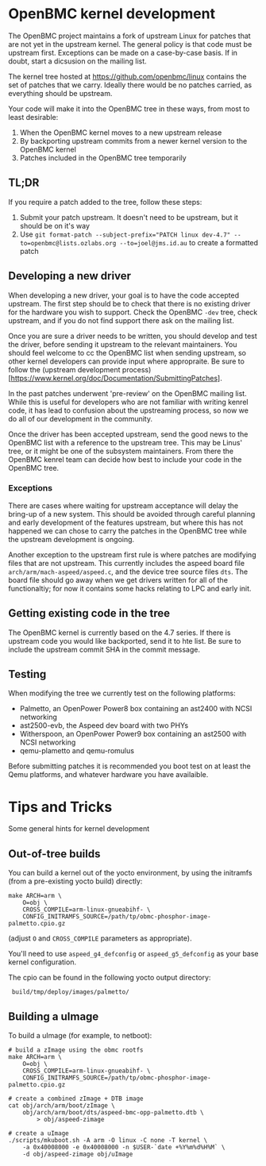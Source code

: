 # OpenBMC kernel development

The OpenBMC project maintains a fork of upstream Linux for patches that are not yet in the upstream kernel. The general policy is that code must be upstream first. Exceptions can be made on a case-by-case basis. If in doubt, start a dicsusion on the mailing list.

The kernel tree hosted at https://github.com/openbmc/linux contains the set of patches that we carry. Ideally there would be no patches carried, as everything should be upstream.

Your code will make it into the OpenBMC tree in these ways, from most to least desirable:

1. When the OpenBMC kernel moves to a new upstream release
2. By backporting upstream commits from a newer kernel version to the OpenBMC kernel
3. Patches included in the OpenBMC tree temporarily

## TL;DR

If you require a patch added to the tree, follow these steps:

1. Submit your patch upstream. It doesn't need to be upstream, but it should be on it's way
2. Use ```git format-patch --subject-prefix="PATCH linux dev-4.7" --to=openbmc@lists.ozlabs.org --to=joel@jms.id.au``` to create a formatted patch

## Developing a new driver

When developing a new driver, your goal is to have the code accepted upstream. The first step should be to check that there is no existing driver for the hardware you wish to support. Check the OpenBMC `-dev` tree, check upstream, and if you do not find support there ask on the mailing list.

Once you are sure a driver needs to be written, you should develop and test the driver, before sending it upstream to the relevant maintainers. You should feel welcome to cc the OpenBMC list when sending upstream, so other kernel developers can provide input where appropraite. Be sure to follow the (upstream development process)[https://www.kernel.org/doc/Documentation/SubmittingPatches].

In the past patches underwent 'pre-review' on the OpenBMC mailing list. While this is useful for developers who are not familiar with writing kenrel code, it has lead to confusion about the upstreaming process, so now we do all of our development in the community.

Once the driver has been accepted upstream, send the good news to the OpenBMC list with a reference to the upstream tree. This may be Linus' tree, or it might be one of the subsystem maintainers. From there the OpenBMC kenrel team can decide how best to include your code in the OpenBMC tree.

### Exceptions

There are cases where waiting for upstream acceptance will delay the bring-up of a new system. This should be avoided through careful planning and early development of the features upstream, but where this has not happened we can chose to carry the patches in the OpenBMC tree while the upstream development is ongoing.

Another exception to the upstream first rule is where patches are modifying files that are not upstream. This currently includes the aspeed board file `arch/arm/mach-aspeed/aspeed.c`, and the device tree source files `dts`. The board file should go away when we get drivers written for all of the functionaltiy; for now it contains some hacks relating to LPC and early init.

## Getting existing code in the tree

The OpenBMC kernel is currently based on the 4.7 series. If there is upstream code you would like backported, send it to hte list. Be sure to include the upstream commit SHA in the commit message.

## Testing

When modifying the tree we currently test on the following platforms:

 - Palmetto, an OpenPower Power8 box containing an ast2400 with NCSI networking
 - ast2500-evb, the Aspeed dev board with two PHYs
 - Witherspoon, an OpenPower Power9 box containing an ast2500 with NCSI networking
 - qemu-plametto and qemu-romulus

Before submitting patches it is recommended you boot test on at least the Qemu platforms, and whatever hardware you have availaible.

# Tips and Tricks

Some general hints for kernel development

## Out-of-tree builds

You can build a kernel out of the yocto environment, by using the initramfs
(from a pre-existing yocto build) directly:

```
make ARCH=arm \
    O=obj \
    CROSS_COMPILE=arm-linux-gnueabihf- \
    CONFIG_INITRAMFS_SOURCE=/path/tp/obmc-phosphor-image-palmetto.cpio.gz
```

(adjust `O` and `CROSS_COMPILE` parameters as appropriate).

You'll need to use `aspeed_g4_defconfig` or `aspeed_g5_defconfig` as your base
kernel configuration.

The cpio can be found in the following yocto output directory:

```
 build/tmp/deploy/images/palmetto/
```

## Building a uImage

To build a uImage (for example, to netboot):

```
# build a zImage using the obmc rootfs
make ARCH=arm \
    O=obj \
    CROSS_COMPILE=arm-linux-gnueabihf- \
    CONFIG_INITRAMFS_SOURCE=/path/tp/obmc-phosphor-image-palmetto.cpio.gz

# create a combined zImage + DTB image
cat obj/arch/arm/boot/zImage \
    obj/arch/arm/boot/dts/aspeed-bmc-opp-palmetto.dtb \
        > obj/aspeed-zimage

# create a uImage
./scripts/mkuboot.sh -A arm -O linux -C none -T kernel \
    -a 0x40008000 -e 0x40008000 -n $USER-`date +%Y%m%d%H%M` \
    -d obj/aspeed-zimage obj/uImage
```
